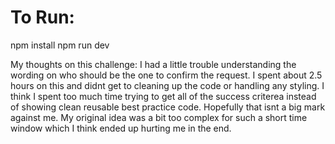 # To Run:

npm install
npm run dev

My thoughts on this challenge: I had a little trouble
understanding the wording on who should be the one to confirm
the request. I spent about 2.5 hours on this and didnt get to
cleaning up the code or handling any styling. I think I spent
too much time trying to get all of the success criterea instead
of showing clean reusable best practice code. Hopefully that
isnt a big mark against me. My original idea was a bit too
complex for such a short time window which I think ended up
hurting me in the end.
